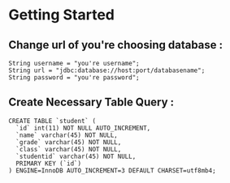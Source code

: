 # Getting Started
## Change url of you're choosing database :

```
String username = "you're username";
String url = "jdbc:database://host:port/databasename";
String password = "you're password";
```

## Create Necessary Table Query : 

```
CREATE TABLE `student` (
  `id` int(11) NOT NULL AUTO_INCREMENT,
  `name` varchar(45) NOT NULL,
  `grade` varchar(45) NOT NULL,
  `class` varchar(45) NOT NULL,
  `studentid` varchar(45) NOT NULL,
  PRIMARY KEY (`id`)
) ENGINE=InnoDB AUTO_INCREMENT=3 DEFAULT CHARSET=utf8mb4;
```
